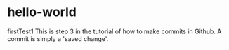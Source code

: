# hello-world
firstTest1
This is step 3 in the tutorial of how to make commits in Github. A commit is simply a 'saved change'.
